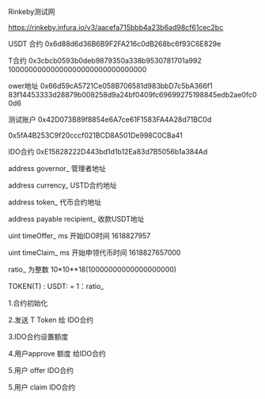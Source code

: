 Rinkeby测试网

https://rinkeby.infura.io/v3/aacefa715bbb4a23b6ad98cf61cec2bc


USDT 合约
0x6d88d6d36B6B9F2FA216c0dB268bc6f93C6E829e

T合约
0x3cbcb0593b0deb9879350a338b9530781701a992
10000000000000000000000000000000

ower地址
0x66d59cA5721Ce058B706581d983bbD7c5bA366f1
83f14453333d28879b008258d9a24bf0409fc69699275198845edb2ae0fc00d6


测试账户
0x42D073B89f8854e6A7ce61F1583FA4A28d71BC0d

0x5fA4B253C9f20cccf021BCD8A501De998C0CBa41



IDO合约
0xE15828222D443bd1d1b12Ea83d7B5056b1a384Ad

address governor_ 管理者地址

address currency_ USTD合约地址

address token_  代币合约地址

address payable recipient_  收款USDT地址
 
uint timeOffer_    ms  开始IDO时间 1618827957
 
uint timeClaim_    ms  开始申领代币时间  1618827657000

ratio_ 为整数  10*10**18(10000000000000000000)

TOKEN(T) :  USDT: = 1：ratio_


1.合约初始化

2.发送 T Token  给 IDO合约

3.IDO合约设置额度

4.用户approve 额度 给IDO合约

5.用户 offer  IDO合约

5.用户 claim  IDO合约
